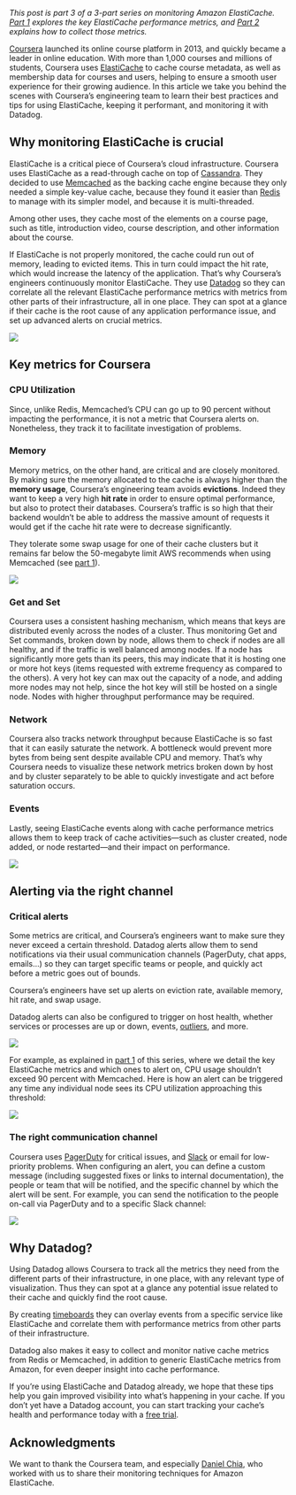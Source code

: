*This post is part 3 of a 3-part series on monitoring Amazon ElastiCache.* [*Part 1*](https://www.datadoghq.com/blog/monitoring-elasticache-performance-metrics-with-redis-or-memcached) *explores the key ElastiCache performance metrics, and* [*Part 2*](https://www.datadoghq.com/blog/collecting-elasticache-metrics-its-redis-memcached-metrics) *explains how to collect those metrics.*

[Coursera](https://www.coursera.org/) launched its online course platform in 2013, and quickly became a leader in online education. With more than 1,000 courses and millions of students, Coursera uses [ElastiCache](https://aws.amazon.com/elasticache/) to cache course metadata, as well as membership data for courses and users, helping to ensure a smooth user experience for their growing audience. In this article we take you behind the scenes with Coursera’s engineering team to learn their best practices and tips for using ElastiCache, keeping it performant, and monitoring it with Datadog.

## Why monitoring ElastiCache is crucial

ElastiCache is a critical piece of Coursera’s cloud infrastructure. Coursera uses ElastiCache as a read-through cache on top of [Cassandra](https://www.datadoghq.com/blog/how-to-monitor-cassandra-performance-metrics/). They decided to use [Memcached](https://www.datadoghq.com/blog/speed-up-web-applications-memcached/) as the backing cache engine because they only needed a simple key-value cache, because they found it easier than [Redis](https://www.datadoghq.com/blog/how-to-monitor-redis-performance-metrics/) to manage with its simpler model, and because it is multi-threaded.

Among other uses, they cache most of the elements on a course page, such as title, introduction video, course description, and other information about the course.

If ElastiCache is not properly monitored, the cache could run out of memory, leading to evicted items. This in turn could impact the hit rate, which would increase the latency of the application. That’s why Coursera’s engineers continuously monitor ElastiCache. They use [Datadog](https://www.datadoghq.com/) so they can correlate all the relevant ElastiCache performance metrics with metrics from other parts of their infrastructure, all in one place. They can spot at a glance if their cache is the root cause of any application performance issue, and set up advanced alerts on crucial metrics.

[![](https://d33tyra1llx9zy.cloudfront.net/blog/images/2015-12-elasticache/screenboard.png)](https://d33tyra1llx9zy.cloudfront.net/blog/images/2015-12-elasticache/screenboard.png)

## Key metrics for Coursera

### CPU Utilization

Since, unlike Redis, Memcached’s CPU can go up to 90 percent without impacting the performance, it is not a metric that Coursera alerts on. Nonetheless, they track it to facilitate investigation of problems.

### Memory

Memory metrics, on the other hand, are critical and are closely monitored. By making sure the memory allocated to the cache is always higher than the **memory usage**, Coursera’s engineering team avoids **evictions**. Indeed they want to keep a very high **hit rate** in order to ensure optimal performance, but also to protect their databases. Coursera’s traffic is so high that their backend wouldn’t be able to address the massive amount of requests it would get if the cache hit rate were to decrease significantly.

They tolerate some swap usage for one of their cache clusters but it remains far below the 50-megabyte limit AWS recommends when using Memcached (see [part 1](https://www.datadoghq.com/blog/monitoring-elasticache-performance-metrics-with-redis-or-memcached)).

[![](https://d33tyra1llx9zy.cloudfront.net/blog/images/2015-12-elasticache/memory.png)](https://d33tyra1llx9zy.cloudfront.net/blog/images/2015-12-elasticache/memory.png)

### Get and Set

Coursera uses a consistent hashing mechanism, which means that keys are distributed evenly across the nodes of a cluster. Thus monitoring Get and Set commands, broken down by node, allows them to check if nodes are all healthy, and if the traffic is well balanced among nodes. If a node has significantly more gets than its peers, this may indicate that it is hosting one or more hot keys (items requested with extreme frequency as compared to the others). A very hot key can max out the capacity of a node, and adding more nodes may not help, since the hot key will still be hosted on a single node. Nodes with higher throughput performance may be required.

### Network

Coursera also tracks network throughput because ElastiCache is so fast that it can easily saturate the network. A bottleneck would prevent more bytes from being sent despite available CPU and memory. That’s why Coursera needs to visualize these network metrics broken down by host and by cluster separately to be able to quickly investigate and act before saturation occurs.

### Events

Lastly, seeing ElastiCache events along with cache performance metrics allows them to keep track of cache activities—such as cluster created, node added, or node restarted—and their impact on performance.

![](https://d33tyra1llx9zy.cloudfront.net/blog/images/2015-12-elasticache/events.png)

## Alerting via the right channel

### Critical alerts

Some metrics are critical, and Coursera’s engineers want to make sure they never exceed a certain threshold. Datadog alerts allow them to send notifications via their usual communication channels (PagerDuty, chat apps, emails…) so they can target specific teams or people, and quickly act before a metric goes out of bounds.

Coursera’s engineers have set up alerts on eviction rate, available memory, hit rate, and swap usage.

Datadog alerts can also be configured to trigger on host health, whether services or processes are up or down, events, [outliers](https://www.datadoghq.com/blog/introducing-outlier-detection-in-datadog/), and more.

[![](https://d33tyra1llx9zy.cloudfront.net/blog/images/2015-12-elasticache/monitor-type.png)](https://d33tyra1llx9zy.cloudfront.net/blog/images/2015-12-elasticache/monitor-type.png)

For example, as explained in [part 1](https://www.datadoghq.com/blog/monitoring-elasticache-performance-metrics-with-redis-or-memcached) of this series, where we detail the key ElastiCache metrics and which ones to alert on, CPU usage shouldn’t exceed 90 percent with Memcached. Here is how an alert can be triggered any time any individual node sees its CPU utilization approaching this threshold:

[![](https://d33tyra1llx9zy.cloudfront.net/blog/images/2015-12-elasticache/define-metric.png)](https://d33tyra1llx9zy.cloudfront.net/blog/images/2015-12-elasticache/define-metric.png)

### The right communication channel

Coursera uses [PagerDuty](https://www.datadoghq.com/blog/pagerduty/) for critical issues, and [Slack](https://www.datadoghq.com/blog/collaborate-share-track-performance-slack-datadog/) or email for low-priority problems. When configuring an alert, you can define a custom message (including suggested fixes or links to internal documentation), the people or team that will be notified, and the specific channel by which the alert will be sent. For example, you can send the notification to the people on-call via PagerDuty and to a specific Slack channel:

[![](https://d33tyra1llx9zy.cloudfront.net/blog/images/2015-12-elasticache/alert-msg.png)](https://d33tyra1llx9zy.cloudfront.net/blog/images/2015-12-elasticache/alert-msg.png)

## Why Datadog?

Using Datadog allows Coursera to track all the metrics they need from the different parts of their infrastructure, in one place, with any relevant type of visualization. Thus they can spot at a glance any potential issue related to their cache and quickly find the root cause.

By creating [timeboards](http://help.datadoghq.com/hc/en-us/articles/204580349-What-is-the-difference-between-a-ScreenBoard-and-a-TimeBoard-) they can overlay events from a specific service like ElastiCache and correlate them with performance metrics from other parts of their infrastructure.

Datadog also makes it easy to collect and monitor native cache metrics from Redis or Memcached, in addition to generic ElastiCache metrics from Amazon, for even deeper insight into cache performance.

If you’re using ElastiCache and Datadog already, we hope that these tips help you gain improved visibility into what’s happening in your cache. If you don’t yet have a Datadog account, you can start tracking your cache’s health and performance today with a [free trial](https://app.datadoghq.com/signup).

## Acknowledgments

We want to thank the Coursera team, and especially [Daniel Chia](https://twitter.com/DanielChiaJH), who worked with us to share their monitoring techniques for Amazon ElastiCache.
